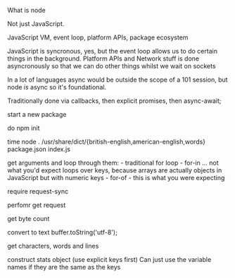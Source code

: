 What is node

Not just JavaScript.

JavaScript VM, event loop, platform APIs, package ecosystem

JavaScript is syncronous, yes, but the event loop allows us to do certain things in the background.
Platform APIs and Network stuff is done asyncronously so that we can do other things whilst we wait on sockets

In a lot of languages async would be outside the scope of a 101 session, but node _is_ async so it's foundational.

Traditionally done via callbacks, then explicit promises, then async-await;

start a new package

do npm init

time node . /usr/share/dict/{british-english,american-english,words} package.json index.js

get arguments and loop through them:
    - traditional for loop
    - for-in ... not what you'd expect loops over keys, because arrays are actually objects in JavaScript but with numeric keys
    - for-of - this is what you were expecting

require request-sync

perfomr get request

get byte count

convert to text buffer.toString('utf-8');

get characters, words and lines

construct stats object (use explicit keys first)
Can just use the variable names if they are the same as the keys
